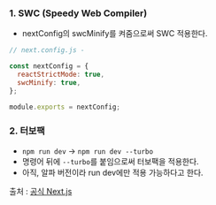 ### 1. SWC (Speedy Web Compiler)
- nextConfig의 swcMinify를 켜줌으로써 SWC 적용한다.

```javascript
// next.config.js - 

const nextConfig = {
  reactStrictMode: true,
  swcMinify: true,
};

module.exports = nextConfig;
```

### 2. 터보팩
- `npm run dev` -> `npm run dev --turbo`
- 명령어 뒤에 `--turbo`를 붙임으로써 터보팩을 적용한다.
- 아직, 알파 버전이라 run dev에만 적용 가능하다고 한다.

출처 : [공식 Next.js](https://nextjs.org/docs/architecture/turbopack)